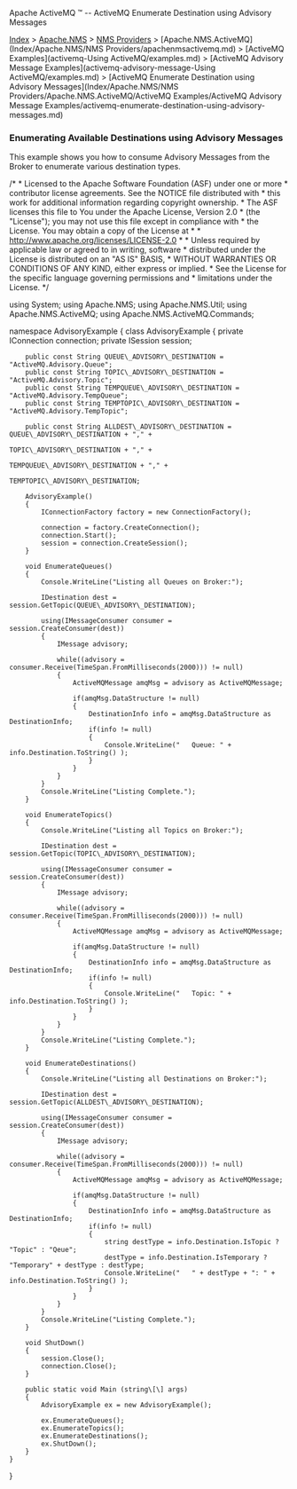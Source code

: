 Apache ActiveMQ ™ -- ActiveMQ Enumerate Destination using Advisory Messages 

[Index](index.html) > [Apache.NMS](Index/apacheIndex/Overview/nms.md) > [NMS Providers](Index/Apache.NMS/nms-providers.md) > [Apache.NMS.ActiveMQ](Index/Apache.NMS/NMS Providers/apachenmsactivemq.md) > [ActiveMQ Examples](activemq-Using ActiveMQ/examples.md) > [ActiveMQ Advisory Message Examples](activemq-advisory-message-Using ActiveMQ/examples.md) > [ActiveMQ Enumerate Destination using Advisory Messages](Index/Apache.NMS/NMS Providers/Apache.NMS.ActiveMQ/ActiveMQ Examples/ActiveMQ Advisory Message Examples/activemq-enumerate-destination-using-advisory-messages.md)

### Enumerating Available Destinations using Advisory Messages

This example shows you how to consume Advisory Messages from the Broker to enumerate various destination types.

/\*
 \* Licensed to the Apache Software Foundation (ASF) under one or more
 \* contributor license agreements.  See the NOTICE file distributed with
 \* this work for additional information regarding copyright ownership.
 \* The ASF licenses this file to You under the Apache License, Version 2.0
 \* (the "License"); you may not use this file except in compliance with
 \* the License.  You may obtain a copy of the License at
 \*
 \*     http://www.apache.org/licenses/LICENSE-2.0
 \*
 \* Unless required by applicable law or agreed to in writing, software
 \* distributed under the License is distributed on an "AS IS" BASIS,
 \* WITHOUT WARRANTIES OR CONDITIONS OF ANY KIND, either express or implied.
 \* See the License for the specific language governing permissions and
 \* limitations under the License.
 */

using System;
using Apache.NMS;
using Apache.NMS.Util;
using Apache.NMS.ActiveMQ;
using Apache.NMS.ActiveMQ.Commands;

namespace AdvisoryExample
{
    class AdvisoryExample
    {
        private IConnection connection;
        private ISession session;

        public const String QUEUE\_ADVISORY\_DESTINATION = "ActiveMQ.Advisory.Queue";
        public const String TOPIC\_ADVISORY\_DESTINATION = "ActiveMQ.Advisory.Topic";
        public const String TEMPQUEUE\_ADVISORY\_DESTINATION = "ActiveMQ.Advisory.TempQueue";
        public const String TEMPTOPIC\_ADVISORY\_DESTINATION = "ActiveMQ.Advisory.TempTopic";

        public const String ALLDEST\_ADVISORY\_DESTINATION = QUEUE\_ADVISORY\_DESTINATION + "," +
                                                           TOPIC\_ADVISORY\_DESTINATION + "," +
                                                           TEMPQUEUE\_ADVISORY\_DESTINATION + "," +
                                                           TEMPTOPIC\_ADVISORY\_DESTINATION;

        AdvisoryExample()
        {
            IConnectionFactory factory = new ConnectionFactory();

            connection = factory.CreateConnection();
            connection.Start();
            session = connection.CreateSession();
        }

        void EnumerateQueues()
        {
            Console.WriteLine("Listing all Queues on Broker:");

            IDestination dest = session.GetTopic(QUEUE\_ADVISORY\_DESTINATION);

            using(IMessageConsumer consumer = session.CreateConsumer(dest))
            {
                IMessage advisory;

                while((advisory = consumer.Receive(TimeSpan.FromMilliseconds(2000))) != null)
                {
                    ActiveMQMessage amqMsg = advisory as ActiveMQMessage;

                    if(amqMsg.DataStructure != null)
                    {
                        DestinationInfo info = amqMsg.DataStructure as DestinationInfo;
                        if(info != null)
                        {
                            Console.WriteLine("   Queue: " + info.Destination.ToString() );
                        }
                    }
                }
            }
            Console.WriteLine("Listing Complete.");
        }

        void EnumerateTopics()
        {
            Console.WriteLine("Listing all Topics on Broker:");

            IDestination dest = session.GetTopic(TOPIC\_ADVISORY\_DESTINATION);

            using(IMessageConsumer consumer = session.CreateConsumer(dest))
            {
                IMessage advisory;

                while((advisory = consumer.Receive(TimeSpan.FromMilliseconds(2000))) != null)
                {
                    ActiveMQMessage amqMsg = advisory as ActiveMQMessage;

                    if(amqMsg.DataStructure != null)
                    {
                        DestinationInfo info = amqMsg.DataStructure as DestinationInfo;
                        if(info != null)
                        {
                            Console.WriteLine("   Topic: " + info.Destination.ToString() );
                        }
                    }
                }
            }
            Console.WriteLine("Listing Complete.");
        }

        void EnumerateDestinations()
        {
            Console.WriteLine("Listing all Destinations on Broker:");

            IDestination dest = session.GetTopic(ALLDEST\_ADVISORY\_DESTINATION);

            using(IMessageConsumer consumer = session.CreateConsumer(dest))
            {
                IMessage advisory;

                while((advisory = consumer.Receive(TimeSpan.FromMilliseconds(2000))) != null)
                {
                    ActiveMQMessage amqMsg = advisory as ActiveMQMessage;

                    if(amqMsg.DataStructure != null)
                    {
                        DestinationInfo info = amqMsg.DataStructure as DestinationInfo;
                        if(info != null)
                        {
                            string destType = info.Destination.IsTopic ? "Topic" : "Qeue";
                            destType = info.Destination.IsTemporary ? "Temporary" + destType : destType;
                            Console.WriteLine("   " + destType + ": " + info.Destination.ToString() );
                        }
                    }
                }
            }
            Console.WriteLine("Listing Complete.");
        }

        void ShutDown()
        {
            session.Close();
            connection.Close();
        }

        public static void Main (string\[\] args)
        {
            AdvisoryExample ex = new AdvisoryExample();

            ex.EnumerateQueues();
            ex.EnumerateTopics();
            ex.EnumerateDestinations();
            ex.ShutDown();
        }
    }
}



